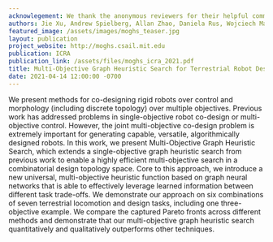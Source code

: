 ```yaml
---
acknowlegement: We thank the anonymous reviewers for their helpful comments in revising the paper. This work is supported by Intelligence Advanced Research Projects Agency (grantNo. 2019-19020100001),  and Defense Advanced ResearchProjects Agency (grant No. FA8750-20-C-0075).
authors: Jie Xu, Andrew Spielberg, Allan Zhao, Daniela Rus, Wojciech Matusik
featured_image: /assets/images/moghs_teaser.jpg
layout: publication
project_website: http://moghs.csail.mit.edu
publication: ICRA
publication_link: /assets/files/moghs_icra_2021.pdf
title: Multi-Objective Graph Heuristic Search for Terrestrial Robot Design
date: 2021-04-14 12:00:00 -0700
---
```


We present methods for co-designing rigid robots over control and morphology (including discrete topology) over multiple objectives.  Previous work has addressed problems in single-objective robot co-design or multi-objective control. However, the joint multi-objective co-design problem is extremely important for generating capable, versatile, algorithmically designed robots. In this work, we present Multi-Objective Graph Heuristic Search, which extends a single-objective graph heuristic search from previous work to enable a highly efficient multi-objective search in a combinatorial design topology space.  Core to this approach, we introduce a new universal, multi-objective heuristic function based on graph neural networks that is able to effectively leverage learned information between different task trade-offs. We demonstrate our approach on six combinations of seven terrestrial locomotion and design tasks, including one three-objective example. We compare the captured Pareto fronts across different methods and demonstrate that our multi-objective graph heuristic search quantitatively and qualitatively outperforms other techniques.